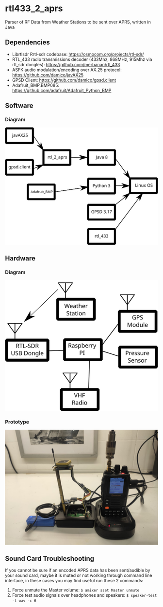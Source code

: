 # rtl433_2_aprs
Parser of RF Data from Weather Stations to be sent over APRS, written in Java

## Dependencies
- Librtlsdr Rrtl-sdr codebase: https://osmocom.org/projects/rtl-sdr/
- RTL_433 radio transmissions decoder (433Mhz, 868MHz, 915Mhz via rtl_sdr dongles): https://github.com/merbanan/rtl_433
- ASFK audio modulation/encoding over AX.25 protocol: https://github.com/damico/javAX25
- GPSD Client: https://github.com/damico/gpsd.client
- Adafruit_BMP.BMP085: https://github.com/adafruit/Adafruit_Python_BMP

## Software

### Diagram

![Software Diagram](https://raw.githubusercontent.com/damico/rtl433_2_aprs/main/dist/software-diagram.svg)

## Hardware

### Diagram

![Hardware Diagram](https://raw.githubusercontent.com/damico/rtl433_2_aprs/main/dist/hardware-diagram.svg)

### Prototype

![Hardware Protorype](https://github.com/damico/rtl433_2_aprs/raw/main/dist/hardware-propotype-01.jpeg)

## Sound Card Troubleshooting
If you cannot be sure if an encoded APRS data has been sent/audible by your sound card, maybe it is muted or not working through command line interface, in these cases you may find useful run these 2 commands:

1. Force unmute the Master volume: `$ amixer sset Master unmute` 
2. Force test audio signals over headphones and speakers: `$ speaker-test -t wav -c 6`
